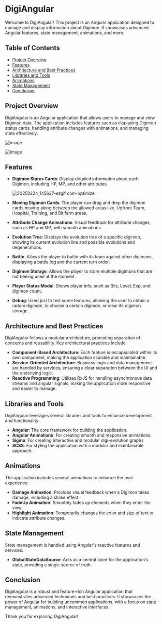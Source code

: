 # DigiAngular

Welcome to DigiAngular! This project is an Angular application designed to manage and display information about Digimon. It showcases advanced Angular features, state management, animations, and more.

## Table of Contents

- [Project Overview](#project-overview)
- [Features](#features)
- [Architecture and Best Practices](#architecture-and-best-practices)
- [Libraries and Tools](#libraries-and-tools)
- [Animations](#animations)
- [State Management](#state-management)
- [Conclusion](#conclusion)

## Project Overview

DigiAngular is an Angular application that allows users to manage and view Digimon data. The application includes features such as displaying Digimon status cards, handling attribute changes with animations, and managing state effectively.

![image](https://github.com/user-attachments/assets/d72b421c-07ca-4f31-b514-5ee88f57c17e)

![image](https://github.com/user-attachments/assets/26ef1667-4125-4ecf-bb6f-b47c375bc537)


## Features

- **Digimon Status Cards**: Display detailed information about each Digimon, including HP, MP, and other attributes.
  
  ![20250224_145637-ezgif com-optimize](https://github.com/user-attachments/assets/6b0ffa6a-8e14-4bf7-8e1e-42d7a9fea966)


- **Moving Digimon Cards**: The player can drag and drop the digimon cards moving along between the allowed areas like, Upfront Team, Hospital, Training, and Bit farm areas.
- **Attribute Change Animations**: Visual feedback for attribute changes, such as HP and MP, with smooth animations.
- **Evolution Tree**: Displays the evolution tree of a specific digimon, showing its current evolution line and possible evolutions and degenerations.
- **Battle**: Allows the player to battle with its team against other digimons, displaying a battle log and the current turn order.
- **Digimon Storage**: Allows the player to store multiple digimons that are not beeing used at the moment.
- **Player Status Modal**: Shows player info, such as Bits, Level, Exp, and digimon count.
- **Debug**: Used just to test some features, allowing the user to obtain a radom digimon, to choose a certain digimon, or clear its digimon storage.

## Architecture and Best Practices

DigiAngular follows a modular architecture, promoting separation of concerns and reusability. Key architectural practices include:

- **Component-Based Architecture**: Each feature is encapsulated within its own component, making the application scalable and maintainable.
- **Service-Oriented Architecture**: Business logic and data management are handled by services, ensuring a clear separation between the UI and the underlying logic.
- **Reactive Programming**: Utilizes RxJS for handling asynchronous data streams and angular signals, making the application more responsive and easier to manage.


## Libraries and Tools

DigiAngular leverages several libraries and tools to enhance development and functionality:

- **Angular**: The core framework for building the application.
- **Angular Animations**: For creating smooth and responsive animations.
- **Sigma**: For creating interactive and modular digi-evolution graphs
- **SCSS**: For styling the application with a modular and maintainable approach.

## Animations

The application includes several animations to enhance the user experience:

- **Damage Animation**: Provides visual feedback when a Digimon takes damage, including a shake effect.
- **FadeUp Animation**: Smoothly fades up elements when they enter the view.
- **Highlight Animation**: Temporarily changes the color and size of text to indicate attribute changes.

## State Management

State management is handled using Angular's reactive features and services:

- **GlobalStateDataSource**: Acts as a central store for the application's state, providing a single source of truth.

## Conclusion

DigiAngular is a robust and feature-rich Angular application that demonstrates advanced techniques and best practices. It showcases the power of Angular for building uncommon applications, with a focus on state management, animations, and interactive interfaces.

Thank you for exploring DigiAngular!

